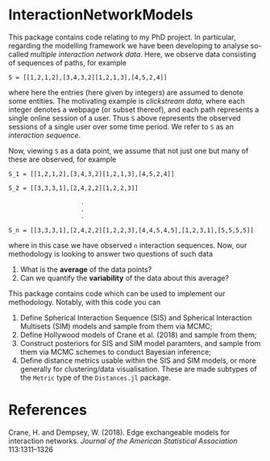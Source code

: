 # InteractionNetworkModels

This package contains code relating to my PhD project. In particular, regarding the modelling framework we have been developing to analyse so-called *multiple interaction network data*. Here, we observe data consisting of sequences of paths, for example
```
S = [[1,2,1,2],[3,4,3,2][1,2,1,3],[4,5,2,4]]
```
where here the entries (here given by integers) are assumed to denote some entities. The motivating example is *clickstream data*, where each integer denotes a webpage (or subset thereof), and each path represents a single online session of a user. Thus `S` above represents the observed sessions of a single user over some time period. We refer to `S` as an *interaction sequence*.

Now, viewing `S` as a data point, we assume that not just one but many of these are observed, for example 

```
S_1 = [[1,2,1,2],[3,4,3,2][1,2,1,3],[4,5,2,4]]

S_2 = [[3,3,3,1],[2,4,2,2][1,2,2,3]]

                    .
                    .
                    .

S_n = [[3,3,3,1],[2,4,2,2][1,2,2,3],[4,4,5,4,5],[1,2,3,1],[5,5,5,5]]
```
where in this case we have observed `n` interaction sequences. Now, our methodology is looking to answer two questions of such data 
1. What is the **average** of the data points?
2. Can we quantify the **variability** of the data about this average?

This package contains code which can be used to implement our methodology. Notably, with this code you can
1. Define Spherical Interaction Sequence (SIS) and Spherical Interaction Multisets (SIM) models and sample from them via MCMC;
2. Define Hollywood models of Crane et al. (2018) and sample from them;
3. Construct posteriors for SIS and SIM model paramters, and sample from them via MCMC schemes to conduct Bayesian inference;
4. Define distance metrics usable within the SIS and SIM models, or more generally for clustering/data visualisation. These are made subtypes of the `Metric` type of the `Distances.jl` package.


# References 
Crane, H. and Dempsey, W. (2018).  Edge exchangeable models for interaction networks. *Journal of the American Statistical Association* 113:1311–1326

<!-- ## Installation Note

This package contains `PythonOT.jl` in its dependencies, which itself calls python code (specifically, the Python Optimal Transport (POT) library). Thus one will clearly need a Python installation for this package to work. Thankfully, `PythonOT.jl` will sort this for you, installing python in a Julia-specific folder by making use of the `Conda.jl` package. However, the `Conda.jl` package defaults to python version 3.9, and at the moment of writing this led to issues. If this is the case for you then a solution is to specify `Conda.jl` to use Python 3.8, the approach of which we now outline. 

For now, you can do the following in your root Julia enviroment. If you have never installed `Conda.jl` then you can skip the next comment a move to the steps bellow. If you *have* installed `Conda.jl` before then call `Pkg.rm("Conda")` to remove it and follow this with `Pkg.gc()`. Now, do the following 
1. In Julia REPL run `ENV["CONDA_JL_VERSION"]="3.8"` 
2. Install `PyCall.jl` via `Pkg.add("PyCall")`
3. Install `Conda.jl` via `Pkg.add("Conda")`
4. Build `PyCall` via `Pkg.build("PyCall")`

When we did these steps above the package seemd to install fine.  -->

<!-- ## Data Structures

We represent a path with a vector of `Int` or `String` values. That is, if `x` is to store a path then we can have 
1. `x::Vector{Int}` - when we denote vertices with integers
2. `x::Vector{String}` - when we denote vertices with characters  

for example we might have `x=[1,2,1,2]` or `x=["a", "b", "a", "b"]`. 

We then represent an interaction sequence with vector of vectors of `Int` or `String`, that is, if `S` denotes our interaction sequence, we can have 
1. `S::Vector{Vector{Int}}`
2. `S::Vector{Vector{String}}`

for example, we might have `S = [[1,2], [3,4,1], [5,1,2]]` or `S = [["a", "b", "a"], ["c", "d"], ["a", "b", "c","a"]]`.

For readability we define the following aliases 
1. `Path{T} = Vector{T}` for `T = Int` and `T=String`
2. `InteractionSequence{T} = Vector{Vector{T}}` for `T = Int` and `T=String`

that is, we can use `Path{T}` and `InteractionSequence{T}` as we would `Vector{T}` or `Vector{Vector{T}}`. This is purely out of convenience. 


## Distance Metrics

A key feature of our models are distance metrics. This includes distances between
1. Interactions, that is, paths;
2. Interaction sequences 
3. Interaction multisets 

We have defined some custom types to denote the various distance metrics. These have all been made subtypes of the `Metric` type of the `Distances.jl` package.  -->

<!-- ### Interaction Distances 

Here we introduce the abstract type `InteractionDistance`, intended to cover distances between any type of interaction (e.g. if perhaps you would like to extend this beyond interactions being paths). We then have a further abstract subtype `PathDistance<:InteractionDistance`, which is to cover specifically distances between paths. Current supported path distances are a follows 

* *Longest Common Subsequence (LCS) Distance* - instantiated via `LCS()`
* *Longest Common Subpath (LCP) Distance* - instantiated via `LCP()`
* *Normalised LCS Distance* - instantiated via `NormLCS()`
* *Normalised LCP Distance* - instantiated via `NormLCP()`

Once a distance has been defined it can be called naturally as a function on two suitable arguments. For example, the following would evaluate the LCS distance between `x` and `y`
```julia
d = LCS()
x = [1,2,1,2]
y = [1,3,1,3]
d(x,y)
```

### Interaction Sequence Distances 

### Interaction Multiset Distances 


## Defining and Sampling From Models

Model types have been constructed to define models discussed in the paper. These include (i) Spherical Path Family (SPF) distributions (ii) Spherical Interaction Sequence (SIS) family distributions (iii) Spherical Interaction Multiset (SIM) family distributions. 

These are instantiated as follows 
* **Spherical Path Family (SPF)** - `SPF()`
    ```Julia
    Iᵐ = [1,2,1,2,1,2,1] # Modal path (interaction)
    d = LCS() # distance metric
    γ = 3.9 # Dispersion
    𝒱 = collect(1:10) # Vertex set
    K = 20 # Maximum path length

    # Define model 
    model = SPF(Iᵐ, γ, d, 𝒱, K=K)
    ```

## Posterior Inference

### Defining Posterior Distributions 

### Samplers  -->
